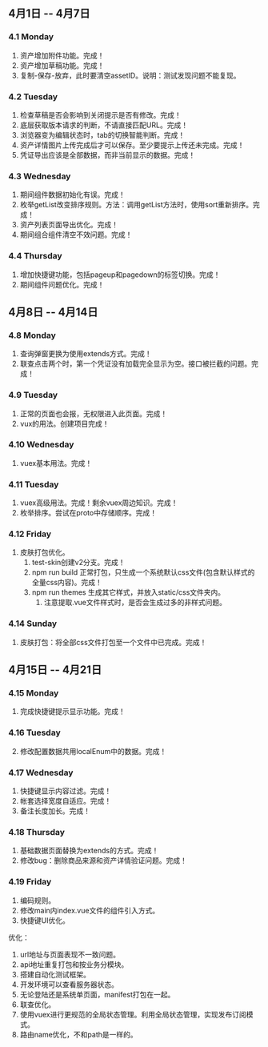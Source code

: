 ## 4月1日 -- 4月7日

### 4.1 Monday
1. 资产增加附件功能。完成！
1. 资产增加草稿功能。完成！
3. 复制-保存-放弃，此时要清空assetID。说明：测试发现问题不能复现。

### 4.2 Tuesday
1. 检查草稿是否会影响到关闭提示是否有修改。完成！
2. 底层获取版本请求的判断，不请直接匹配URL。完成！
3. 浏览器变为编辑状态时，tab的切换智能判断。完成！
4. 资产详情图片上传完成后才可以保存。至少要提示上传还未完成。完成！
5. 凭证导出应该是全部数据，而非当前显示的数据。完成！

### 4.3 Wednesday
1. 期间组件数据初始化有误。完成！
2. 枚举getList改变排序规则。方法：调用getList方法时，使用sort重新排序。完成！
3. 资产列表页面导出优化。完成！
4. 期间组合组件清空不效问题。完成！

### 4.4 Thursday
1. 增加快捷键功能，包括pageup和pagedown的标签切换。完成！
2. 期间组件问题优化。完成！

## 4月8日 -- 4月14日

### 4.8 Monday
1. 查询弹窗更换为使用extends方式。完成！
2. 联查点击两个时，第一个凭证没有加载完全显示为空。接口被拦截的问题。完成！

### 4.9 Tuesday
1. 正常的页面也会报，无权限进入此页面。完成！
2. vux的用法。创建项目完成！

### 4.10 Wednesday
1. vuex基本用法。完成！

### 4.11 Tuesday
1. vuex高级用法。完成！剩余vuex周边知识。完成！
2. 枚举排序。尝试在proto中存储顺序。完成！

### 4.12 Friday
1. 皮肤打包优化。
   1. test-skin创建v2分支。完成！
   2. npm run build 正常打包，只生成一个系统默认css文件(包含默认样式的全量css内容)。完成！
   3. npm run themes 生成其它样式，并放入static/css文件夹内。
      1. 注意提取.vue文件样式时，是否会生成过多的非样式问题。

### 4.14 Sunday
1. 皮肤打包：将全部css文件打包至一个文件中已完成。完成！


## 4月15日 -- 4月21日

### 4.15 Monday
1. 完成快捷键提示显示功能。完成！

### 4.16 Tuesday
2. 修改配置数据共用localEnum中的数据。完成！

### 4.17 Wednesday
1. 快捷键显示内容过滤。完成！
2. 帐套选择宽度自适应。完成！
3. 备注长度加长。完成！

### 4.18 Thursday
1. 基础数据页面替换为extends的方式。完成！
2. 修改bug：删除商品来源和资产详情验证问题。完成！

### 4.19 Friday
1. 编码规则。
2. 修改main内index.vue文件的组件引入方式。
3. 快捷键UI优化。

优化：
1. url地址与页面表现不一致问题。
1. api地址重复打包和按业务分模块。
1. 搭建自动化测试框架。
1. 开发环境可以查看服务器状态。
1. 无论登陆还是系统单页面，manifest打包在一起。
1. 联查优化。
1. 使用vuex进行更规范的全局状态管理。利用全局状态管理，实现发布订阅模式。
1. 路由name优化，不和path是一样的。
